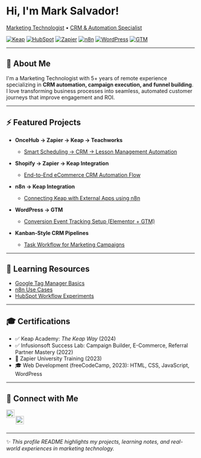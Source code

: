 # Hi, I'm Mark Salvador!  
[Marketing Technologist](https://github.com/marksalvador) • [CRM & Automation Specialist](https://www.linkedin.com/in/mark-allan-salvador-0832b1199)

[![Keap](https://img.shields.io/badge/CRM-Keap-green)](https://keap.com)
[![HubSpot](https://img.shields.io/badge/CRM-HubSpot-orange)](https://hubspot.com)
[![Zapier](https://img.shields.io/badge/Automation-Zapier-yellow)](https://zapier.com)
[![n8n](https://img.shields.io/badge/Automation-n8n-blue)](https://n8n.io)
[![WordPress](https://img.shields.io/badge/Web-WordPress-lightgrey)](https://wordpress.org)
[![GTM](https://img.shields.io/badge/Tracking-Google_Tag_Manager-blue)](https://tagmanager.google.com)

---

## 👋 About Me

I'm a Marketing Technologist with 5+ years of remote experience specializing in **CRM automation, campaign execution, and funnel building**.  
I love transforming business processes into seamless, automated customer journeys that improve engagement and ROI.

---

## ⚡ Featured Projects

- **OnceHub → Zapier → Keap → Teachworks**  
  - [Smart Scheduling → CRM → Lesson Management Automation](https://github.com/malsmr21/Integration-and-Automation-Flow-OnceHub-Zapier-Keap-Teachworks)  

- **Shopify → Zapier → Keap Integration**  
  - [End-to-End eCommerce CRM Automation Flow](https://github.com/malsmr21/ShopifyZapierKeap)  

- **n8n → Keap Integration**  
  - [Connecting Keap with External Apps using n8n](https://github.com/marksalvador/keap-n8n-integration)  

- **WordPress → GTM**  
  - [Conversion Event Tracking Setup (Elementor + GTM)](https://github.com/marksalvador/wordpress-gtm)  

- **Kanban-Style CRM Pipelines**  
  - [Task Workflow for Marketing Campaigns](https://github.com/marksalvador/kanban-crm-pipeline)    

---

## 📖 Learning Resources

- [Google Tag Manager Basics](https://github.com/marksalvador/learning-resources/blob/main/gtm/intro.md)  
- [n8n Use Cases](https://github.com/marksalvador/learning-resources/blob/main/n8n/use-cases.md)  
- [HubSpot Workflow Experiments](https://github.com/marksalvador/learning-resources/blob/main/hubspot/crm-workflows.md)  

---

## 🎓 Certifications

- ✅ Keap Academy: *The Keap Way* (2024)  
- ✅ Infusionsoft Success Lab: Campaign Builder, E-Commerce, Referral Partner Mastery (2022)  
- 📜 Zapier University Training (2023)  
- 🎓 Web Development (freeCodeCamp, 2023): HTML, CSS, JavaScript, WordPress  

---

## 🤝 Connect with Me

[<img align="left" alt="LinkedIn" width="22px" src="https://cdn.jsdelivr.net/npm/simple-icons@v3/icons/linkedin.svg" />][linkedin]  
[<img align="left" alt="Twitter" width="22px" src="https://cdn.jsdelivr.net/npm/simple-icons@v3/icons/twitter.svg" />][twitter]  

<br clear="left"/>

[linkedin]: https://www.linkedin.com/in/mark-allan-salvador-0832b1199  
[twitter]: https://twitter.com/YOUR_HANDLE  

---

✨ *This profile README highlights my projects, learning notes, and real-world experiences in marketing technology.*
